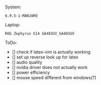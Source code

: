 System: 
```
6.9.5-1-MANJARO
```

Laptop:
```
ROG Zephyrus G14 GA403UV_GA403UV
```

ToDo:
- [] check if latex-vim is actually working
- [] set up reverse look up for latex
- [] audio quality
- [] nvidia driver does not actually work
- [] power efficiency
- [] mouse speed different from windows(?)
